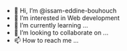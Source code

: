 - 👋 Hi, I’m @issam-eddine-bouhouch
- 👀 I’m interested in Web development
- 🌱 I’m currently learning ...
- 💞️ I’m looking to collaborate on ...
- 📫 How to reach me ...

<!---
issam-eddine-bouhouch/issam-eddine-bouhouch is a ✨ special ✨ repository because its `README.md` (this file) appears on your GitHub profile.
You can click the Preview link to take a look at your changes.
--->
